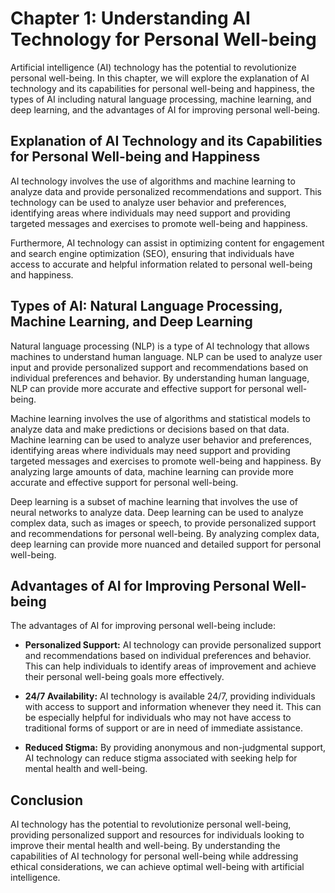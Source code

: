 Chapter 1: Understanding AI Technology for Personal Well-being
==============================================================

Artificial intelligence (AI) technology has the potential to revolutionize personal well-being. In this chapter, we will explore the explanation of AI technology and its capabilities for personal well-being and happiness, the types of AI including natural language processing, machine learning, and deep learning, and the advantages of AI for improving personal well-being.

Explanation of AI Technology and its Capabilities for Personal Well-being and Happiness
---------------------------------------------------------------------------------------

AI technology involves the use of algorithms and machine learning to analyze data and provide personalized recommendations and support. This technology can be used to analyze user behavior and preferences, identifying areas where individuals may need support and providing targeted messages and exercises to promote well-being and happiness.

Furthermore, AI technology can assist in optimizing content for engagement and search engine optimization (SEO), ensuring that individuals have access to accurate and helpful information related to personal well-being and happiness.

Types of AI: Natural Language Processing, Machine Learning, and Deep Learning
-----------------------------------------------------------------------------

Natural language processing (NLP) is a type of AI technology that allows machines to understand human language. NLP can be used to analyze user input and provide personalized support and recommendations based on individual preferences and behavior. By understanding human language, NLP can provide more accurate and effective support for personal well-being.

Machine learning involves the use of algorithms and statistical models to analyze data and make predictions or decisions based on that data. Machine learning can be used to analyze user behavior and preferences, identifying areas where individuals may need support and providing targeted messages and exercises to promote well-being and happiness. By analyzing large amounts of data, machine learning can provide more accurate and effective support for personal well-being.

Deep learning is a subset of machine learning that involves the use of neural networks to analyze data. Deep learning can be used to analyze complex data, such as images or speech, to provide personalized support and recommendations for personal well-being. By analyzing complex data, deep learning can provide more nuanced and detailed support for personal well-being.

Advantages of AI for Improving Personal Well-being
--------------------------------------------------

The advantages of AI for improving personal well-being include:

* **Personalized Support:** AI technology can provide personalized support and recommendations based on individual preferences and behavior. This can help individuals to identify areas of improvement and achieve their personal well-being goals more effectively.

* **24/7 Availability:** AI technology is available 24/7, providing individuals with access to support and information whenever they need it. This can be especially helpful for individuals who may not have access to traditional forms of support or are in need of immediate assistance.

* **Reduced Stigma:** By providing anonymous and non-judgmental support, AI technology can reduce stigma associated with seeking help for mental health and well-being.

Conclusion
----------

AI technology has the potential to revolutionize personal well-being, providing personalized support and resources for individuals looking to improve their mental health and well-being. By understanding the capabilities of AI technology for personal well-being while addressing ethical considerations, we can achieve optimal well-being with artificial intelligence.
